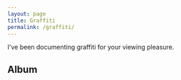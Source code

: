 ```yaml
---
layout: page
title: Graffiti
permalink: /graffiti/
---
```


I've been documenting graffiti for your viewing pleasure.

## Album

<script src="/js/lightbox.js">

{% for image in site.static_files %}
    {% if image.path contains 'images/graffiti' %}
{::nomarkdown}
<img src="{{ site.baseurl }}{{ image.path }}" onclick="lightbox(this)">
{:/}
    {% endif %}
{% endfor %}